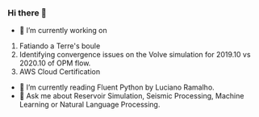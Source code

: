 ### Hi there 👋

<!--
**dabiged/dabiged** is a ✨ _special_ ✨ repository because its `README.md` (this file) appears on your GitHub profile.
- 👯 I’m looking to collaborate on 
- 🤔 I’m looking for help with 
- 📫 How to reach me: ...
- 😄 Pronouns: ...
- ⚡ Fun fact: 
Here are some ideas to get you started:
-->
- 🔭 I’m currently working on 
1. Fatiando a Terre's boule
2. Identifying convergence issues on the Volve simulation for 2019.10 vs 2020.10 of OPM flow.
3. AWS Cloud Certification
- 🌱 I’m currently reading Fluent Python by Luciano Ramalho.
- 💬 Ask me about Reservoir Simulation, Seismic Processing, Machine Learning or Natural Language Processing.


